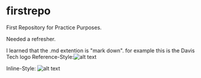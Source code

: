 # firstrepo
First Repository for Practice Purposes.

Needed a refresher.

I learned that the .md extention is "mark down".
for example this is the Davis Tech logo
Reference-Style:![alt text][logo]

[logo]: http://davistech.edu/images/DavisTech_logo_wht.svg "Logo Title Text 2"

Inline-Style: 
![alt text](http://davistech.edu/images/DavisTech_logo_wht.svg "Logo Title Text 2")
